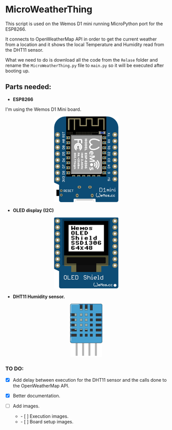 # MicroWeatherThing

This script is used on the Wemos D1 mini running MicroPython port for the ESP8266.

It connects to OpenWeatherMap API in order to get the current weather from a location and it shows the local Temperature and Humidity read from the DHT11 sensor.

What we need to do is download all the code from the `Relase` folder and rename the `MicroWeatherThing.py` file to `main.py` so it will be executed after booting up.

## Parts needed:

  * **ESP8266**

  I'm using the Wemos D1 Mini board.

  <p align="center">
  <img src="./Doc/images/wemos_d1_mini.png" alt="Wemos d1 mini board"  width="200"/>
  </p>

  * **OLED display (I2C)**

  <p align="center">
  <img src="./Doc/images/wemos_mini_oled.png" alt="Wemos D1 Oled Display"  width="200"/>
  </p>

  * **DHT11 Humidity sensor.**

  <p align="center">
  <img src="./Doc/images/DHT11.png" alt="DHT11 sensor"  width="100"/>
  </p>

### TO DO:

- [x] Add delay between execution for the DHT11 sensor and the calls done to the OpenWeatherMap API.

- [x] Better documentation.

- [ ] Add images.
    <ul><li> - [ ] Execution images.</li>
    <li> - [ ] Board setup images.</li></ul>
